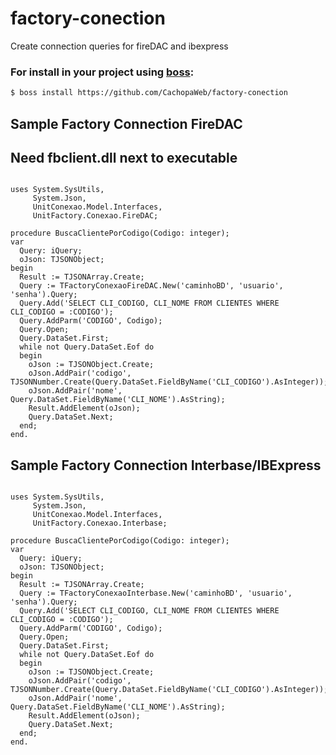 # factory-conection

Create connection queries for fireDAC and ibexpress

### For install in your project using [boss](https://github.com/HashLoad/boss):
``` sh
$ boss install https://github.com/CachopaWeb/factory-conection
```

## Sample Factory Connection FireDAC
## Need fbclient.dll next to executable

```delphi

uses System.SysUtils,
     System.Json,
     UnitConexao.Model.Interfaces,
     UnitFactory.Conexao.FireDAC;

procedure BuscaClientePorCodigo(Codigo: integer);
var
  Query: iQuery;
  oJson: TJSONObject;
begin
  Result := TJSONArray.Create; 
  Query := TFactoryConexaoFireDAC.New('caminhoBD', 'usuario', 'senha').Query;
  Query.Add('SELECT CLI_CODIGO, CLI_NOME FROM CLIENTES WHERE CLI_CODIGO = :CODIGO');
  Query.AddParm('CODIGO', Codigo);
  Query.Open;
  Query.DataSet.First;
  while not Query.DataSet.Eof do
  begin
    oJson := TJSONObject.Create;
    oJson.AddPair('codigo', TJSONNumber.Create(Query.DataSet.FieldByName('CLI_CODIGO').AsInteger));
    oJson.AddPair('nome', Query.DataSet.FieldByName('CLI_NOME').AsString);
    Result.AddElement(oJson);
    Query.DataSet.Next;
  end;
end.
```

## Sample Factory Connection Interbase/IBExpress
```delphi

uses System.SysUtils,
     System.Json,
     UnitConexao.Model.Interfaces,
     UnitFactory.Conexao.Interbase;

procedure BuscaClientePorCodigo(Codigo: integer);
var
  Query: iQuery;
  oJson: TJSONObject;
begin
  Result := TJSONArray.Create; 
  Query := TFactoryConexaoInterbase.New('caminhoBD', 'usuario', 'senha').Query;
  Query.Add('SELECT CLI_CODIGO, CLI_NOME FROM CLIENTES WHERE CLI_CODIGO = :CODIGO');
  Query.AddParm('CODIGO', Codigo);
  Query.Open;
  Query.DataSet.First;
  while not Query.DataSet.Eof do
  begin
    oJson := TJSONObject.Create;
    oJson.AddPair('codigo', TJSONNumber.Create(Query.DataSet.FieldByName('CLI_CODIGO').AsInteger));
    oJson.AddPair('nome', Query.DataSet.FieldByName('CLI_NOME').AsString);
    Result.AddElement(oJson);
    Query.DataSet.Next;
  end;
end.
```
